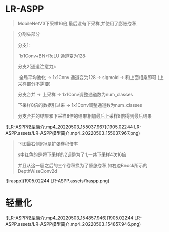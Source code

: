 # LR-ASPP

> MobileNetV3下采样16倍,最后没有下采样,并使用了膨胀卷积

> 分割头部分
>
> 分支1:
>
> ​	1x1Conv+BN+ReLU 通道变为128
>
> 分支2(通道注意力):
>
> ​	全局平均池化 -> 1x1Conv 通道变为128 -> sigmoid -> 和上面相乘即可 (上采样部分不需要)
>
> 分支合并 -> 上采样 -> 1x1Conv调整通道数为num_classes
>
> 下采样8倍的数据引过来 -> 1x1Conv调整通道数为num_classes
>
> 分支合并的结果和下采样8倍的结果相加最后上采样8倍得到最后结果



![LR-ASPP模型简介.mp4_20220503_155037.967](1905.02244 LR-ASPP.assets/LR-ASPP模型简介.mp4_20220503_155037.967.png)

> 下图最右侧的d是扩张卷积倍率
>
> s中红色的是将下采样的2调整为了1,一共下采样4次16倍
>
> 并且从这一层之后的三个卷积换为了膨胀卷积,如右边Bnock所示的DepthWiseConv2d

![lraspp](1905.02244 LR-ASPP.assets/lraspp.png)

# 轻量化

![LR-ASPP模型简介.mp4_20220503_154857.946](1905.02244 LR-ASPP.assets/LR-ASPP模型简介.mp4_20220503_154857.946.png)